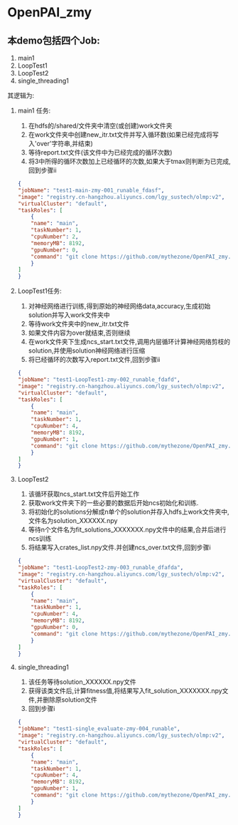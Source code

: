 # OpenPAI_zmy

## 本demo包括四个Job:
1. main1
2. LoopTest1
3. LoopTest2
4. single_threading1

其逻辑为:
1. main1 任务:
   1. 在hdfs的/shared/文件夹中清空(或创建)work文件夹
   2. 在work文件夹中创建new_itr.txt文件并写入循环数(如果已经完成将写入'over'字符串,并结束)
   3. 等待report.txt文件(该文件中为已经完成的循环次数)
   4. 将3中所得的循环次数加上已经循环的次数,如果大于tmax则判断为已完成,回到步骤ii
   
    ```json
    {
    "jobName": "test1-main-zmy-001_runable_fdasf",
    "image": "registry.cn-hangzhou.aliyuncs.com/lgy_sustech/olmp:v2",
    "virtualCluster": "default",
    "taskRoles": [
        {
        "name": "main",
        "taskNumber": 1,
        "cpuNumber": 2,
        "memoryMB": 8192,
        "gpuNumber": 0,
        "command": "git clone https://github.com/mythezone/OpenPAI_zmy.git   && cd OpenPAI_zmy&&chmod 777 * &&  python main1.py "
        }
    ]
    }
    ```

2. LoopTest1任务:
   1. 对神经网络进行训练,得到原始的神经网络data,accuracy,生成初始solution并写入work文件夹中
   2. 等待work文件夹中的new_itr.txt文件
   3. 如果文件内容为over就结束,否则继续
   4. 在work文件夹下生成ncs_start.txt文件,调用内层循环计算神经网络剪枝的solution,并使用solution神经网络进行压缩
   5. 将已经循环的次数写入report.txt文件,回到步骤ii

    ```json
    {
    "jobName": "test1-LoopTest1-zmy-002_runable_fdafd",
    "image": "registry.cn-hangzhou.aliyuncs.com/lgy_sustech/olmp:v2",
    "virtualCluster": "default",
    "taskRoles": [
        {
        "name": "main",
        "taskNumber": 1,
        "cpuNumber": 4,
        "memoryMB": 8192,
        "gpuNumber": 1,
        "command": "git clone https://github.com/mythezone/OpenPAI_zmy.git  && cd OpenPAI_zmy&&chmod 777 * &&  python LoopTest1.py "
        }
    ]
    }
    ```


3. LoopTest2
   1. 该循环获取ncs_start.txt文件后开始工作
   2. 获取work文件夹下的一些必要的数据后开始ncs初始化和训练.
   3. 将初始化的solutions分解成n单个的solution并存入hdfs上work文件夹中,文件名为solution_XXXXXX.npy
   4. 等待n个文件名为fit_solutions_XXXXXXX.npy文件中的结果,合并后进行ncs训练
   5. 将结果写入crates_list.npy文件.并创建ncs_over.txt文件,回到步骤i
    ```json
    {
    "jobName": "test1-LoopTest2-zmy-003_runable_dfafda",
    "image": "registry.cn-hangzhou.aliyuncs.com/lgy_sustech/olmp:v2",
    "virtualCluster": "default",
    "taskRoles": [
        {
        "name": "main",
        "taskNumber": 1,
        "cpuNumber": 4,
        "memoryMB": 8192,
        "gpuNumber": 0,
        "command": "git clone https://github.com/mythezone/OpenPAI_zmy.git  && cd OpenPAI_zmy&&chmod 777 * &&  python LoopTest2.py "
        }
    ]
    }
    ```


4. single_threading1
   1. 该任务等待solution_XXXXXX.npy文件
   2. 获得该类文件后,计算fitness值,将结果写入fit_solution_XXXXXXX.npy文件,并删除原solution文件
   3. 回到步骤i

    ```json
    {
    "jobName": "test1-single_evaluate-zmy-004_runable",
    "image": "registry.cn-hangzhou.aliyuncs.com/lgy_sustech/olmp:v2",
    "virtualCluster": "default",
    "taskRoles": [
        {
        "name": "main",
        "taskNumber": 1,
        "cpuNumber": 4,
        "memoryMB": 8192,
        "gpuNumber": 1,
        "command": "git clone https://github.com/mythezone/OpenPAI_zmy.git  && cd OpenPAI_zmy&&chmod 777 *  &&  python single_threading1.py "
        }
    ]
    }
    ```
    